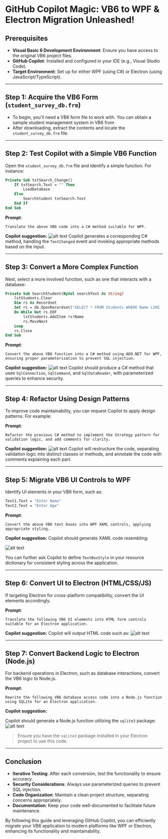 # **GitHub Copilot Magic: VB6 to WPF & Electron Migration Unleashed!**

## **Prerequisites**

* **Visual Basic 6 Development Environment**: Ensure you have access to the original VB6 project files.
* **GitHub Copilot**: Installed and configured in your IDE (e.g., Visual Studio Code).
* **Target Environment**: Set up for either WPF (using C#) or Electron (using JavaScript/TypeScript).

---

## **Step 1: Acquire the VB6 Form (`student_survey_db.frm`)**

* To begin, you'll need a VB6 form file to work with. You can obtain a sample student management system in VB6 from 
* After downloading, extract the contents and locate the `student_survey_db.frm` file.

---

## **Step 2: Test Copilot with a Simple VB6 Function**

Open the `student_survey_db.frm` file and identify a simple function. For instance:

```vb
Private Sub txtSearch_Change()
    If txtSearch.Text = "" Then
        LoadDatabase
    Else
        SearchStudent txtSearch.Text
    End If
End Sub
```



**Prompt**:

```plain text
Translate the above VB6 code into a C# method suitable for WPF.
```

**Copilot suggestion:**
![alt text](../images/img271.png)
Copilot generates a corresponding C# method, handling the `TextChanged` event and invoking appropriate methods based on the input.

---

## **Step 3: Convert a More Complex Function**

Next, select a more involved function, such as one that interacts with a database:

```vb
Private Sub SearchStudent(ByVal searchText As String)
    lstStudents.Clear
    Dim rs As Recordset
    Set rs = db.OpenRecordset("SELECT * FROM Students WHERE Name LIKE '%" & searchText & "%'")
    Do While Not rs.EOF
        lstStudents.AddItem rs!Name
        rs.MoveNext
    Loop
    rs.Close
End Sub
```



**Prompt**:

```plain text
Convert the above VB6 function into a C# method using ADO.NET for WPF, ensuring proper parameterization to prevent SQL injection.
```

**Copilot suggestion:**
![alt text](../images/img272.png)
Copilot should produce a C# method that uses `SqlConnection`, `SqlCommand`, and `SqlDataReader`, with parameterized queries to enhance security.

---

## **Step 4: Refactor Using Design Patterns**

To improve code maintainability, you can request Copilot to apply design patterns. For example:

**Prompt**:

```plain text
Refactor the previous C# method to implement the Strategy pattern for validation logic, and add comments for clarity.
```

**Copilot suggestion:**
![alt text](../images/img273.png)
Copilot will restructure the code, separating validation logic into distinct classes or methods, and annotate the code with comments explaining each part.

---

## **Step 5: Migrate VB6 UI Controls to WPF**

Identify UI elements in your VB6 form, such as:

```vb
Text1.Text = "Enter Name"
Text2.Text = "Enter Age"
```


**Prompt**:

```plain text
Convert the above VB6 text boxes into WPF XAML controls, applying appropriate styling.
```

**Copilot suggestion:**
Copilot should generate XAML code resembling:

![alt text](../images/img274.png)

You can further ask Copilot to define `TextBoxStyle` in your resource dictionary for consistent styling across the application.

---

## **Step 6: Convert UI to Electron (HTML/CSS/JS)**

If targeting Electron for cross-platform compatibility, convert the UI elements accordingly.

**Prompt**:

```plain text
Translate the following VB6 UI elements into HTML form controls suitable for an Electron application.
```

**Copilot suggestion:**
Copilot will output HTML code such as:
![alt text](../images/img275.png)


---

## **Step 7: Convert Backend Logic to Electron (Node.js)**

For backend operations in Electron, such as database interactions, convert the VB6 logic to Node.js.

**Prompt**:

```plain text
Rewrite the following VB6 database access code into a Node.js function using SQLite for an Electron application.
```

**Copilot suggestion:**

Copilot should generate a Node.js function utilizing the `sqlite3` package:
![alt text](../images/img276.png)

> Ensure you have the `sqlite3` package installed in your Electron project to use this code.

---

## **Conclusion**

* **Iterative Testing**: After each conversion, test the functionality to ensure accuracy.
* **Security Considerations**: Always use parameterized queries to prevent SQL injection.
* **Code Organization**: Maintain a clean project structure, separating concerns appropriately.
* **Documentation**: Keep your code well-documented to facilitate future maintenance.

By following this guide and leveraging GitHub Copilot, you can efficiently migrate your VB6 application to modern platforms like WPF or Electron, enhancing its functionality and maintainability.
